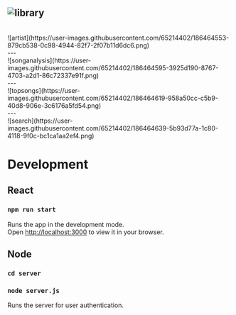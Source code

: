 ![library](https://user-images.githubusercontent.com/65214402/186464503-6c84be5e-edc3-46be-93a4-cf3445f2db72.png)
<br>
---
<br>
![artist](https://user-images.githubusercontent.com/65214402/186464553-879cb538-0c98-4944-82f7-2f07b11d6dc6.png)
<br>
---
<br>
![songanalysis](https://user-images.githubusercontent.com/65214402/186464595-3925d190-8767-4703-a2d1-86c72337e91f.png)
<br>
---
<br>
![topsongs](https://user-images.githubusercontent.com/65214402/186464619-958a50cc-c5b9-40d8-906e-3c6176a5fd54.png)
<br>
---
<br>
![search](https://user-images.githubusercontent.com/65214402/186464639-5b93d77a-1c80-4118-9f0c-bc1ca1aa2ef4.png)

# Development

## React

### `npm run start`

Runs the app in the development mode.\
Open [http://localhost:3000](http://localhost:3000) to view it in your browser.

## Node

###  `cd server`
### `node server.js`

Runs the server for user authentication.
